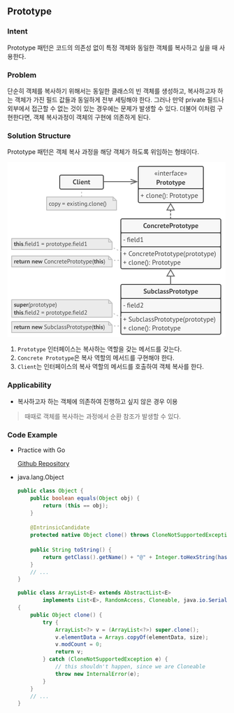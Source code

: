 ## Prototype

### Intent

Prototype 패턴은 코드의 의존성 없이 특정 객체와 동일한 객체를 복사하고 싶을 때 사용한다.

### Problem

단순히 객체를 복사하기 위해서는 동일한 클래스의 빈 객체를 생성하고, 복사하고자 하는 객체가 가진 필드 값들과 동일하게 전부 세팅해야 한다. 그러나 만약 private 필드나 외부에서 접근할 수 없는 것이 있는 경우에는 문제가 발생할 수 있다. 더불어 이처럼 구현한다면, 객체 복사과정이 객체의 구현에 의존하게 된다.

### Solution Structure

Prototype 패턴은 객체 복사 과정을 해당 객체가 하도록 위임하는 형태이다.

![Prototype Structure[^1]](images/prototype-structure.png)

1. `Prototype` 인터페이스는 복사하는 역할을 갖는 메서드를 갖는다.
2. `Concrete Prototype`은 복사 역할의 메서드를 구현해야 한다.
3. `Client`는 인터페이스의 복사 역할의 메서드를 호출하여 객체 복사를 한다.

### Applicability

- 복사하고자 하는 객체에 의존하여 진행하고 싶지 않은 경우 이용

> 때때로 객체를 복사하는 과정에서 순환 참조가 발생할 수 있다.

### Code Example

- Practice with Go

  [Github Repository](https://github.com/joonparkhere/records/tree/main/design-pattern/project/hello-creational-pattern/prototype)

- java.lang.Object

  ```java
  public class Object {
      public boolean equals(Object obj) {
          return (this == obj);
      }
      
      @IntrinsicCandidate
      protected native Object clone() throws CloneNotSupportedException;
      
      public String toString() {
          return getClass().getName() + "@" + Integer.toHexString(hashCode());
      }
      // ...
  }
  ```

  ```java
  public class ArrayList<E> extends AbstractList<E>
          implements List<E>, RandomAccess, Cloneable, java.io.Serializable
  {
      public Object clone() {
          try {
              ArrayList<?> v = (ArrayList<?>) super.clone();
              v.elementData = Arrays.copyOf(elementData, size);
              v.modCount = 0;
              return v;
          } catch (CloneNotSupportedException e) {
              // this shouldn't happen, since we are Cloneable
              throw new InternalError(e);
          }
      }
      // ...
  }
  ```

[^1]: [Prototype Origin](https://refactoring.guru/design-patterns/prototype)

